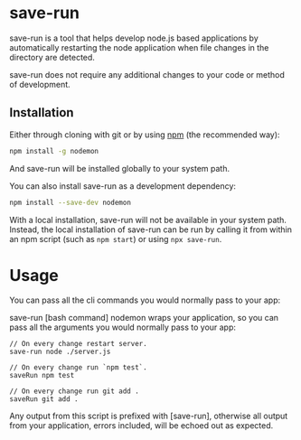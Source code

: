# save-run

save-run is a tool that helps develop node.js based applications by automatically restarting the node application when file changes in the directory are detected.

save-run does not require any additional changes to your code or method of development.

## Installation
Either through cloning with git or by using [npm](http://npmjs.org) (the recommended way):

```bash
npm install -g nodemon
```

And save-run will be installed globally to your system path.

You can also install save-run as a development dependency:

```bash
npm install --save-dev nodemon
```

With a local installation, save-run will not be available in your system path. Instead, the local installation of save-run can be run by calling it from within an npm script (such as `npm start`) or using `npx save-run`.

# Usage

You can pass all the cli commands you would normally pass to your app:

save-run [bash command]
nodemon wraps your application, so you can pass all the arguments you would normally pass to your app:

```
// On every change restart server.
save-run node ./server.js 

// On every change run `npm test`.
saveRun npm test

// On every change run git add .
saveRun git add .
```

Any output from this script is prefixed with [save-run], otherwise all output from your application, errors included, will be echoed out as expected.
